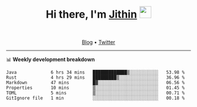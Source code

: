 <h1 align="center">Hi there, I'm <a href="https://jithset.github.io/" target="_blank">Jithin</a> <img
src="https://github.com/blackcater/blackcater/raw/main/images/Hi.gif" height="32" /></h1>

<br />

<p align="center">
  <a href="https://jithset.github.io">Blog</a> •
  <a href="https://twitter.com/jithset">Twitter</a>
</p>

---

📊 **Weekly development breakdown**

<!--START_SECTION:waka-->

```text
Java             6 hrs 34 mins   █████████████▒░░░░░░░░░░░   53.98 %
Rust             4 hrs 29 mins   █████████▒░░░░░░░░░░░░░░░   36.96 %
Markdown         47 mins         █▓░░░░░░░░░░░░░░░░░░░░░░░   06.56 %
Properties       10 mins         ▒░░░░░░░░░░░░░░░░░░░░░░░░   01.45 %
TOML             5 mins          ▒░░░░░░░░░░░░░░░░░░░░░░░░   00.71 %
GitIgnore file   1 min           ░░░░░░░░░░░░░░░░░░░░░░░░░   00.18 %
```

<!--END_SECTION:waka-->

